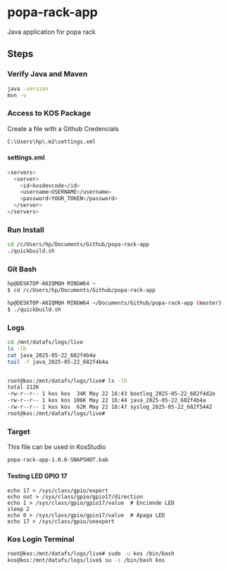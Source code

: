 # popa-rack-app
Java application for popa rack

## Steps

### Verify Java and Maven
```bash
java -version
mvn -v
```

### Access to KOS Package
Create a file with a Github Credencials
```bash
C:\Users\hp\.m2\settings.xml
```

#### settings.xml
```bash
<servers>
  <server>
    <id>kosdevcode</id>
    <username>USERNAME</username>
    <password>YOUR_TOKEN</password>
  </server>
</servers>

```

### Run Install
```bash
cd /c/Users/hp/Documents/Github/popa-rack-app
./quickbuild.sh
```

### Git Bash
```bash
hp@DESKTOP-A6IQMQH MINGW64 ~
$ cd /c/Users/hp/Documents/Github/popa-rack-app

hp@DESKTOP-A6IQMQH MINGW64 ~/Documents/Github/popa-rack-app (master)
$ ./quickbuild.sh

```

### Logs
```bash
cd /mnt/datafs/logs/live
ls -lh
cat java_2025-05-22_682f4b4a
tail -f java_2025-05-22_682f4b4a


root@kos:/mnt/datafs/logs/live# ls -lh
total 212K
-rw-r--r-- 1 kos kos  34K May 22 16:43 bootlog_2025-05-22_682f4d2e
-rw-r--r-- 1 kos kos 106K May 22 16:44 java_2025-05-22_682f4b4a
-rw-r--r-- 1 kos kos  62K May 22 16:47 syslog_2025-05-22_682f5442
root@kos:/mnt/datafs/logs/live#
```

### Target 
This file can be used in KosStudio
```bash
popa-rack-app-1.0.0-SNAPSHOT.kab
```

#### Testing LED GPIO 17
```
echo 17 > /sys/class/gpio/export
echo out > /sys/class/gpio/gpio17/direction
echo 1 > /sys/class/gpio/gpio17/value  # Enciende LED
sleep 2
echo 0 > /sys/class/gpio/gpio17/value  # Apaga LED
echo 17 > /sys/class/gpio/unexport

```

### Kos Login Terminal
```bash
root@kos:/mnt/datafs/logs/live# sudo -u kos /bin/bash
kos@kos:/mnt/datafs/logs/live$ su -s /bin/bash kos
```